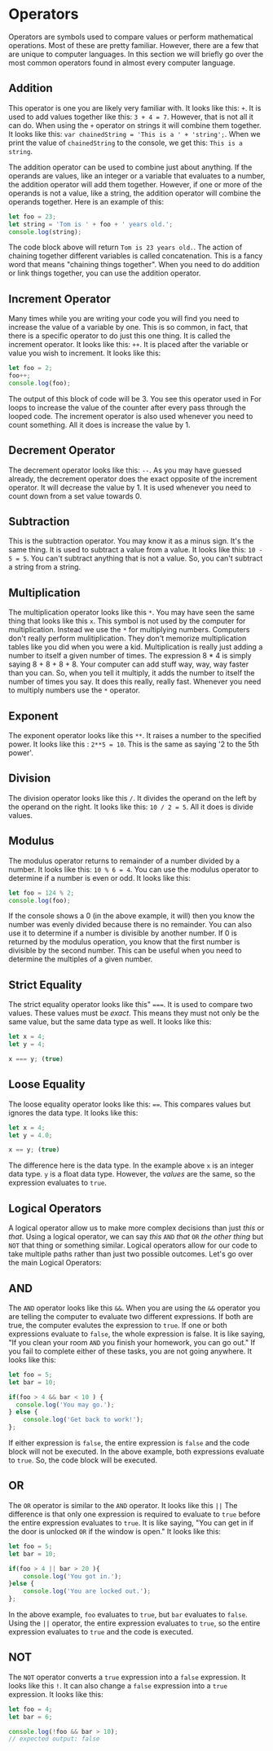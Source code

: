 # Operators

Operators are symbols used to compare values or perform mathematical operations. Most of these are pretty familiar.
However, there are a few that are unique to computer languages.
In this section we will briefly go over the most common operators found in almost every computer language.

## Addition

This operator is one you are likely very familiar with. It looks like this: `+`.
It is used to add values together like this: `3 + 4 = 7`.
However, that is not all it can do. When using the `+` operator on strings it will combine them together.
It looks like this: `var chainedString = 'This is a ' + 'string';`.
When we print the value of `chainedString` to the console, we get this: `This is a string`.

The addition operator can be used to combine just about anything.
If the operands are values, like an integer or a variable that evaluates to a number,
the addition operator will add them together. However, if one or more of the operands is not a value, like a string,
the addition operator will combine the operands together. Here is an example of this:

```javascript
let foo = 23;
let string = 'Tom is ' + foo + ' years old.';
console.log(string);
```

The code block above will return `Tom is 23 years old.`.
The action of chaining together different variables is called concatenation.
This is a fancy word that means "chaining things together".
When you need to do addition or link things together, you can use the addition operator.

## Increment Operator

Many times while you are writing your code you will find you need to increase the value of a variable by one.
This is so common, in fact, that there is a specific operator to do just this one thing. It is called the increment operator.
It looks like this: `++`. It is placed after the variable or value you wish to increment. It looks like this:

```javascript
let foo = 2;
foo++;
console.log(foo);
```

The output of this block of code will be 3.
You see this operator used in For loops to increase the value of the counter after every pass through the looped code.
The increment operator is also used whenever you need to count something. All it does is increase the value by 1.

## Decrement Operator

The decrement operator looks like this: `--`. As you may have guessed already,
the decrement operator does the exact opposite of the increment operator.
It will decrease the value by 1. It is used whenever you need to count down from a set value towards 0.

## Subtraction

This is the subtraction operator. You may know it as a minus sign.
It's the same thing. It is used to subtract a value from a value. It looks like this: `10 - 5 = 5`.
You can't subtract anything that is not a value. So, you can't subtract a string from a string.

## Multiplication

The multiplication operator looks like this `*`. You may have seen the same thing that looks like this `x`.
This symbol is not used by the computer for multiplication. Instead we use the `*` for multiplying numbers.
Computers don't really perform mulitiplication. They don't memorize multiplication tables like you did when you were a kid.
Multiplication is really just adding a number to itself a given number of times. The expression 8 * 4 is simply
saying 8 + 8 + 8 + 8. Your computer can add stuff way, way, way faster than you can. So, when you tell it multiply, it adds
the number to itself the number of times you say. It does this really, really fast. Whenever you need to multiply
numbers use the `*` operator.

## Exponent

The exponent operator looks like this `**`. It raises a number to the specified power. It looks like this : `2**5 = 10`.
This is the same as saying '2 to the 5th power'.

## Division

The division operator looks like this `/`. It divides the operand on the left by the operand on the right.
It looks like this: `10 / 2 = 5`. All it does is divide values.

## Modulus

The modulus operator returns to remainder of
a number divided by a number. It looks like this: `10 % 6 = 4`. You can use the
modulus operator to determine if a number is even or odd. It looks like this:

```javascript
let foo = 124 % 2;
console.log(foo);
```

If the console shows a 0 (in the above example, it will) then you know the number was evenly divided because there is no
remainder. You can also use it to determine if a number is divisible by another number. If 0 is returned by the modulus
operation, you know that the first
number is divisible by the second number. This can be useful when you need to determine the multiples of a given number.

## Strict Equality

The strict equality operator looks like this" `===`. It is used to compare two values. These values must be *exact*.
This means they must not only be the same value, but the same data type as well. It looks like this:

```javascript
let x = 4;
let y = 4;

x === y; (true)
```

## Loose Equality

The loose equality operator looks like this: `==`. This compares values but ignores the data type. It looks like this:

```javascript
let x = 4;
let y = 4.0;

x == y; (true)
```

The difference here is the data type. In the example above `x` is an integer data type. `y` is a float data type.
However, the *values* are the same, so the expression evaluates to `true`.

## Logical Operators

A logical operator allow us to make more complex decisions than just *this* or *that*. Using a logical operator,
we can say *this* `AND` *that* `OR` *the other thing*
but `NOT` that thing or something similar.
Logical operators allow for
our code to take multiple paths rather than just two possible outcomes. Let's go over the main Logical Operators:

## AND

The `AND` operator looks like this `&&`. When you are using the `&&` operator you are telling the computer to evaluate
two different expressions. If both are true, the computer evalutes the expression to `true`. If one or both
expressions evaluate to `false`, the whole expression is false. It is like saying, "If you clean your room `AND` you finish
your homework, you can go out."
If you fail to complete either of these tasks,
you are not going anywhere. It looks like this:

```javascript
let foo = 5;
let bar = 10;

if(foo > 4 && bar < 10 ) {
  console.log('You may go.');
} else {
    console.log('Get back to work!');
};
```

If either expression is `false`, the entire expression is `false` and the code block will not be executed. In the above
example, both expressions evaluate to `true`.
So, the code block will be executed.

## OR

The `OR` operator is similar to the `AND` operator. It looks like this `||` The difference is that only one expression is
required to evaluate to `true`
before the entire expression evaluates to `true`.
It is like saying, "You can get in if the door is unlocked `OR` if the window is open." It looks like this:

```javascript
let foo = 5;
let bar = 10;

if(foo > 4 || bar > 20 ){
    console.log('You got in.');
}else {
    console.log('You are locked out.');
};
```

In the above example, `foo` evaluates to `true`, but `bar` evaluates to `false`. Using the `||` operator, the entire
expression evaluates to `true`, so the entire
expression evaluates to `true` and the code is executed.

## NOT

The `NOT` operator converts a `true` expression into a `false` expression. It looks like this `!`.
It can also change a `false` expression into a `true` expression. It looks like this:

```javascript
let foo = 4;
let bar = 6;

console.log(!foo && bar > 10);
// expected output: false
```
